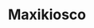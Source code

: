 ---
title: "Maxikiosco"
url: /ciudad-autonoma-de-buenos-aires/maxikiosco-avellaneda/
shop: comodidad
---
